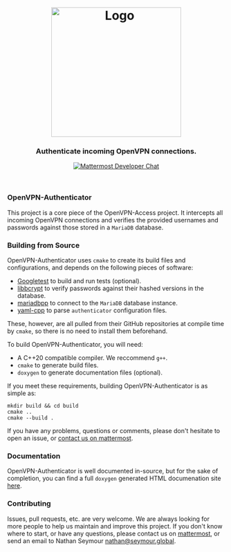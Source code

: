 <h1 align="center">
    <img width="300" src="https://raw.githubusercontent.com/openvpn-access/authenticator/master/media/vpnms.png" alt="Logo">
</h1>

<h3 align="center">
    Authenticate incoming OpenVPN connections.
</h3>

<p align="center">
    <a href="https://tightrope.seymour.global/signup_user_complete/?id=io8xcu5aotg65bmjmoe94supwy" target="_blank">
        <img src="https://img.shields.io/badge/Developer%20chat%20on-mattermost-blue" alt="Mattermost Developer Chat">
    </a>
</p>

<br>

### OpenVPN-Authenticator

This project is a core piece of the OpenVPN-Access project. It intercepts all incoming OpenVPN connections and verifies the provided usernames and passwords against those stored in a `MariaDB` database.

### Building from Source

OpenVPN-Authenticator uses `cmake` to create its build files and configurations, and depends on the following pieces of software:

* [Googletest](https://github.com/google/googletest) to build and run tests (optional).
* [libbcrypt](https://github.com/rg3/libbcrypt.git) to verify passwords against their hashed versions in the database.
* [mariadbpp](https://github.com/viaduck/mariadbpp.git) to connect to the `MariaDB` database instance.
* [yaml-cpp](https://github.com/jbeder/yaml-cpp.git) to parse `authenticator` configuration files.

These, however, are all pulled from their GitHub repositories at compile time by `cmake`, so there is no need to install them beforehand.

To build OpenVPN-Authenticator, you will need:

* A C++20 compatible compiler. We reccommend `g++`.
* `cmake` to generate build files.
* `doxygen` to generate documentation files (optional).

If you meet these requirements, building OpenVPN-Authenticator is as simple as:

```
mkdir build && cd build
cmake ..
cmake --build .
```

If you have any problems, questions or comments, please don't hesitate to open an issue, or [contact us on mattermost](https://tightrope.seymour.global/signup_user_complete/?id=io8xcu5aotg65bmjmoe94supwy).

### Documentation

OpenVPN-Authenticator is well documented in-source, but for the sake of completion, you can find a full `doxygen` generated HTML documenation site [here](https://openvpn-access.github.io/authenticator/).

### Contributing

Issues, pull requests, etc. are very welcome. We are always looking for more people to help us maintain and improve this project. If you don't know where to start, or have any questions, please contact us on [mattermost](https://tightrope.seymour.global/signup_user_complete/?id=io8xcu5aotg65bmjmoe94supwy), or send an email to Nathan Seymour <nathan@seymour.global>.
